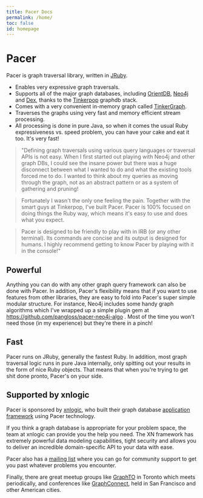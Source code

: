 ```yaml
---
title: Pacer Docs
permalink: /home/
toc: false
id: homepage
---
```


# Pacer

Pacer is graph traversal library, written in [JRuby](http://jruby.org/).

 * Enables very expressive graph traversals.
 * Supports all of the major graph databases, including [OrientDB](http://orientdb.com), [Neo4j](http://neo4j.org)
and [Dex](http://www.sparsity-technologies.com/dex), thanks to the
[Tinkerpop](http://tinkerpop.com) graphdb stack. 
 * Comes with a very convenient in-memory graph called [TinkerGraph](https://github.com/tinkerpop/blueprints/wiki/TinkerGraph).
 * Traverses the graphs using very fast and memory efficient stream processing. 
 * All processing is done in pure Java, so when it comes the usual Ruby expressiveness vs. speed problem, you can have your cake and eat it too. It's very fast!




> "Defining graph traversals using various query languages or traversal APIs is not easy. When I first started out playing with Neo4j and other graph DBs, I could see the insane power but there was a huge disconnect between what I wanted to do and what the existing tools forced me to do. I wanted to think about my queries as moving through the graph, not as an abstract pattern or as a system of gathering and pruning!

> Fortunately I wasn't the only one feeling the pain. Together with the smart guys at Tinkerpop, I've built Pacer. Pacer is 100% focused on doing things the Ruby way, which means it's easy to use and does what you expect.

> Pacer is designed to be friendly to play with in IRB (or any other terminal). Its commands are concise and its output is designed for humans. I highly recommend getting to know Pacer by playing with it in the console!"



## Powerful

Anything you can do with any other graph query framework can also be done with Pacer. In addition, Pacer's flexibility means that if you want to use features from other libraries, they are easy to fold into Pacer's super simple modular structure. For instance, Neo4j includes some handy graph algorithms which I've wrapped up a simple plugin gem at https://github.com/pangloss/pacer-neo4j-algo . Most of the time you won't need those (in my experience) but they're there in a pinch!


## Fast

Pacer runs on JRuby, generally the fastest Ruby. In addition, most graph traversal logic runs in pure Java internally, only spitting out your results in the form of nice Ruby objects. That means that when you're trying to get shit done pronto, Pacer's on your side.



## Supported by xnlogic 

Pacer is sponsored by [xnlogic], who built their graph database [application framework](http://xnlogic.com/xn-framework) using Pacer technology.      

If you think a graph database is appropriate for your problem space, the team at xnlogic can provide you the help you need. The XN framework has extremely powerful data modeling capabilities, tight security and
allows you to deliver an incredible domain-specific API to your data with ease.

Pacer also has a [mailing list] where you can go for community support to get you past whatever problems you encounter.

[mailing list]: https://groups.google.com/forum/?hl=en#!forum/pacer-users

Finally, there are great meetup groups like [GraphTO] in Toronto which meets periodically, and conferences like [GraphConnect], held in San Francisco
and other American cities.

[GraphConnect]: http://www.graphconnect.com/
[GraphTO]: http://www.meetup.com/graphTO/


[xnlogic]: http://xnlogic.com
[neo4j]: http://www.neotechnology.com
[JRuby]: http://jruby.org
[ml]: https://groups.google.com/forum/#!forum/pacer-users




